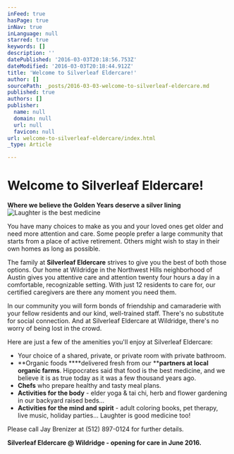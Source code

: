 ```yaml
---
inFeed: true
hasPage: true
inNav: true
inLanguage: null
starred: true
keywords: []
description: ''
datePublished: '2016-03-03T20:18:56.753Z'
dateModified: '2016-03-03T20:18:44.912Z'
title: 'Welcome to Silverleaf Eldercare!'
author: []
sourcePath: _posts/2016-03-03-welcome-to-silverleaf-eldercare.md
published: true
authors: []
publisher:
  name: null
  domain: null
  url: null
  favicon: null
url: welcome-to-silverleaf-eldercare/index.html
_type: Article

---
```

# Welcome to Silverleaf Eldercare!

**Where we believe the Golden Years deserve a silver lining**
![Laughter is the best medicine](https://the-grid-user-content.s3-us-west-2.amazonaws.com/b5e1a369-1a1f-468c-b54a-36de86f9c6d9.jpg)

You have many choices to make as you and your loved ones get older and need more attention and care. Some people prefer a large community that starts from a place of active retirement. Others might wish to stay in their own homes as long as possible. 

The family at **Silverleaf Eldercare** strives to give you the best of both those options. Our home at Wildridge in the Northwest Hills neighborhood of Austin gives you attentive care and attention twenty four hours a day in a comfortable, recognizable setting. With just 12 residents to care for, our certified caregivers are there any moment you need them. 

In our community you will form bonds of friendship and camaraderie with your fellow residents and our kind, well-trained staff. There's no substitute for social connection. And at Silverleaf Eldercare at Wildridge, there's no worry of being lost in the crowd. 

Here are just a few of the amenities you'll enjoy at Silverleaf Eldercare:

* Your choice of a shared, private, or private room with private bathroom.
* **Organic foods ****delivered fresh from our ****partners at local organic farms**. Hippocrates said that food is the best medicine, and we believe it is as true today as it was a few thousand years ago. 
* **Chefs** who prepare healthy and tasty meal plans.
* **Activities for the body** - elder yoga & tai chi, herb and flower gardening in our backyard raised beds...
* **Activities for the mind and spirit** - adult coloring books, pet therapy, live music, holiday parties... Laughter is good medicine too!

Please call Jay Brenizer at (512) 897-0124 for further details. 

**Silverleaf Eldercare @ Wildridge - opening for care in June 2016\.**